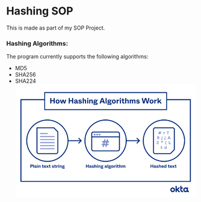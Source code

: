 # Hashing SOP
This is made as part of my SOP Project.

### Hashing Algorithms:
The program currently supports the following algorithms:
- MD5
- SHA256
- SHA224
![A simplified image of how hashing works.](/assets/hashing.png)
